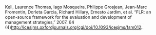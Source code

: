 Kell, Laurence Thomas, Iago Mosqueira, Philippe Grosjean, Jean-Marc
Fromentin, Dorleta Garcia, Richard Hillary, Ernesto Jardim, et al. “FLR:
an open-source framework for the evaluation and development of
management strategies,” 2007. 64
(4)<http://icesjms.oxfordjournals.org/cgi/doi/10.1093/icesjms/fsm012>.
